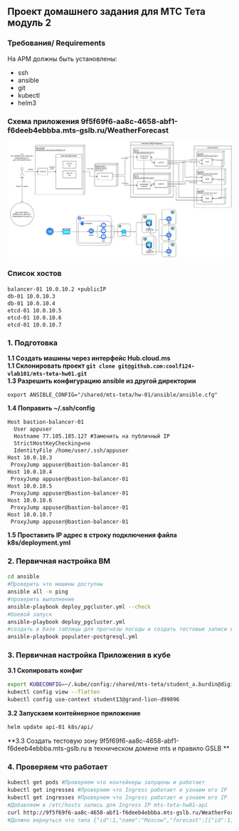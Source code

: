 ## Проект домашнего задания для МТС Тета модуль 2
###  Требования/ Requirements
На АРМ должны быть установлены:
 - ssh
 - ansible
 - git
 - kubectl
 - helm3
### Схема приложения 9f5f69f6-aa8c-4658-abf1-f6deeb4ebbba.mts-gslb.ru/WeatherForecast
![схема приложения](https://github.com/coolf124-vlab101/mts-teta-hw01/blob/main/mts-teta-hw-01.drawio.png?raw=true)
### Список хостов
```
balancer-01 10.0.10.2 +publicIP
db-01 10.0.10.3
db-01 10.0.10.4
etcd-01 10.0.10.5
etcd-01 10.0.10.6
etcd-01 10.0.10.7
```
### 1. Подготовка
**1.1 Создать машины через интерфейс Hub.cloud.ms**  
**1.1 Склонировать проект `git clone git@github.com:coolf124-vlab101/mts-teta-hw01.git`**  
**1.3 Разрешить конфигурацию ansible из другой директории**  
```
export ANSIBLE_CONFIG="/shared/mts-teta/hw-01/ansible/ansible.cfg"
```
**1.4 Поправить ~/.ssh/config**  
```
Host bastion-balancer-01
  User appuser
  Hostname 77.105.185.127 #Заменить на публичный IP
  StrictHostKeyChecking=no
  IdentityFile /home/user/.ssh/appuser
Host 10.0.10.3
 ProxyJump appuser@bastion-balancer-01
Host 10.0.10.4
 ProxyJump appuser@bastion-balancer-01
Host 10.0.10.5
 ProxyJump appuser@bastion-balancer-01
Host 10.0.10.6
 ProxyJump appuser@bastion-balancer-01
Host 10.0.10.7
 ProxyJump appuser@bastion-balancer-01
```
**1.5 Проставить IP адрес в строку подключения файла k8s/deployment.yml**  

### 2. Первичная настройка ВМ
```sh
cd ansible
#Проверить что машины доступны
ansible all -m ping
#проверить выполнение
ansible-playbook deploy_pgcluster.yml --check
#боевой запуск
ansible-playbook deploy_pgcluster.yml
#создать в базе таблицы для прогнозы погоды и создать тестовые записи в  таблицы для прогнозы погоды
ansible-playbook populater-postgresql.yml
```
### 3. Первичная настройка Приложения в кубе
**3.1 Скопировать конфиг** 
```sh
export KUBECONFIG=~/.kube/config:/shared/mts-teta/student_a.burdin@digitalms.ru.yaml
kubectl config view --flatten
kubectl config use-context student13@grand-lion-d99896
```
**3.2 Запускаем контейнерное приложение**
```sh
helm update api-01 k8s/api/
```
**3.3 Создать тестовую зону 9f5f69f6-aa8c-4658-abf1-f6deeb4ebbba.mts-gslb.ru в техническом домене mts и правило GSLB **

### 4. Проверяем что работает
```sh
kubectl get pods #Проверяем что контейнеры запущены и работает
kubectl get ingresses #Проверяем что Ingress работает и узнаем его IP
kubectl get ingresses #Проверяем что Ingress работает и узнаем его IP
#Добавляем в /etc/hosts запись для Ingress IP mts-teta-hw01-api
curl http://9f5f69f6-aa8c-4658-abf1-f6deeb4ebbba.mts-gslb.ru/WeatherForecast #проверям что приложение работает - если таблицы пусты, то вернет пустой ответ, но без ошибки
#Должно вернуться что типа {"id":1,"name":"Moscow","forecast":[{"id":1,"cityId":1,"dateTime":0,"temperature":30,"summary":"test"}]}
```

